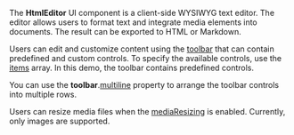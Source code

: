 The **HtmlEditor** UI component is a client-side WYSIWYG text editor. The editor allows users to format text and integrate media elements into documents. The result can be exported to HTML or Markdown.

Users can edit and customize content using the [toolbar](/Documentation/ApiReference/UI_Widgets/dxHtmlEditor/Configuration/toolbar/) that can contain predefined and custom controls. To specify the available controls, use the [items](/Documentation/ApiReference/UI_Widgets/dxHtmlEditor/Configuration/toolbar/items/) array. In this demo, the toolbar contains predefined controls.

You can use the **toolbar**.[multiline](/Documentation/ApiReference/UI_Widgets/dxHtmlEditor/Configuration/toolbar/#multiline) property to arrange the toolbar controls into multiple rows.

Users can resize media files when the [mediaResizing](/Documentation/ApiReference/UI_Widgets/dxHtmlEditor/Configuration/mediaResizing/) is enabled. Currently, only images are supported.
